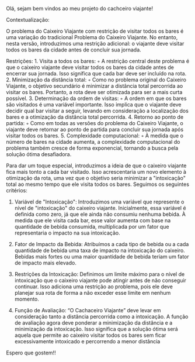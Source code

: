 Olá, sejam bem vindos ao meu projeto do cachceiro viajante!

Contextualização:

  O problema do Caixeiro Viajante com restrição de visitar todos os bares é uma variação do tradicional Problema do Caixeiro Viajante.
  No entanto, nesta versão, introduzimos uma restrição adicional: o viajante deve visitar todos os bares da cidade antes de concluir sua jornada.

Restrições:
    1. Visita a todos os bares:
        ◦ A restrição central deste problema é que o caixeiro viajante deve visitar todos os bares da cidade antes de encerrar sua jornada.
        Isso significa que cada bar deve ser incluído na rota.
    2. Minimização da distância total:
        ◦ Como no problema original do Caixeiro Viajante, o objetivo secundário é minimizar a distância total percorrida ao visitar os bares.
        Portanto, a rota deve ser otimizada para ser a mais curta possível.
    3. Determinação da ordem de visitas:
        ◦ A ordem em que os bares são visitados é uma variável importante. Isso implica que o viajante deve decidir qual bar visitar a seguir,
        levando em consideração a localização dos bares e a otimização da distância total percorrida.
    4. Retorno ao ponto de partida:
        ◦ Como em todas as versões do problema do Caixeiro Viajante, o viajante deve retornar ao ponto de partida para concluir sua jornada
        após visitar todos os bares.
    5. Complexidade computacional:
        ◦ À medida que o número de bares na cidade aumenta, a complexidade computacional do problema também cresce de forma exponencial,
        tornando a busca pela solução ótima desafiadora.

Para dar um toque especial, introduzimos a ideia de que o caixeiro viajante fica mais tonto a cada bar visitado. Isso acrescentaria um novo elemento
à otimização da rota, uma vez que o objetivo seria minimizar a "intoxicação" total ao mesmo tempo que ele visita todos os bares. Seguimos os seguintes critérios: 


  1. Variável de "Intoxicação": Introduzimos uma variável que represente o nível de "intoxicação" do caixeiro viajante.
     Inicialmente, essa variável é definida como zero, já que ele ainda não consumiu nenhuma bebida.
     À medida que ele visita cada bar, esse valor aumenta com base na quantidade de bebida consumida,
     multiplicada por um fator que representaria o impacto na sua intoxicação.
     
  2. Fator de Impacto da Bebida: Atribuímos a cada tipo de bebida ou a cada quantidade de bebida uma taxa de impacto na intoxicação do caixeiro.
     Bebidas mais fortes ou uma maior quantidade de bebida teriam um fator de impacto mais elevado.
     
  3. Restrições da Intoxicação: Definimos um limite máximo para o nível de intoxicação que o caixeiro viajante pode atingir antes de não conseguir continuar.
     Isso adiciona uma restrição ao problema, pois ele deve planejar sua rota de forma a não exceder esse limite em nenhum momento.
     
  4. Função de Avaliação: “O Cachaceiro Viajante” deve levar em consideração tanto a distância percorrida como a intoxicação.
     A função de avaliação agora deve ponderar a minimização da distância e a minimização da intoxicação.
     Isso significa que a solução ótima será aquela que permite ao caixeiro visitar todos os bares sem ficar excessivamente intoxicado e percorrendo a menor distância

Espero que gostem!! 
